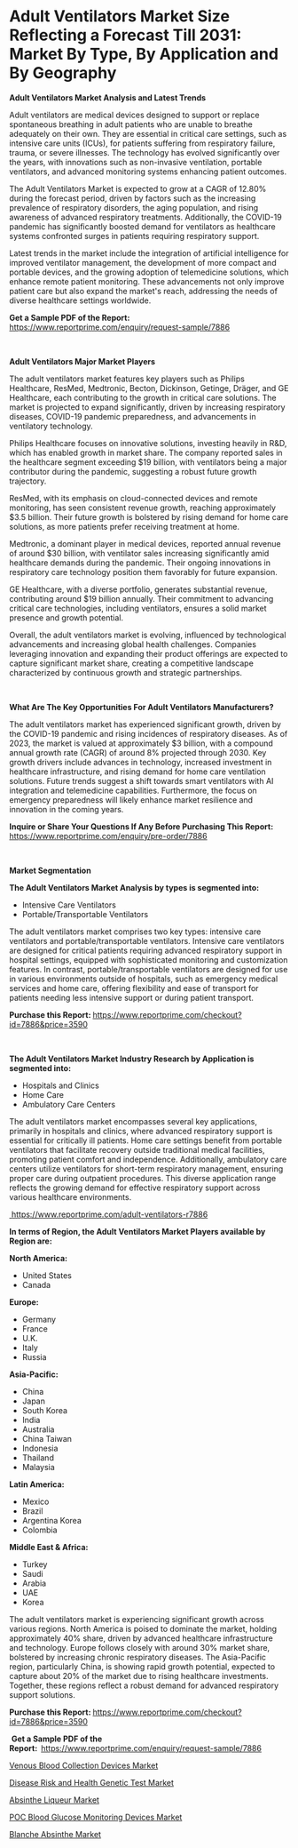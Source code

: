 <p><h1>Adult Ventilators Market Size Reflecting a Forecast Till 2031: Market By Type, By Application and By Geography</h1></p><p><strong>Adult Ventilators Market Analysis and Latest Trends</strong></p>
<p><p>Adult ventilators are medical devices designed to support or replace spontaneous breathing in adult patients who are unable to breathe adequately on their own. They are essential in critical care settings, such as intensive care units (ICUs), for patients suffering from respiratory failure, trauma, or severe illnesses. The technology has evolved significantly over the years, with innovations such as non-invasive ventilation, portable ventilators, and advanced monitoring systems enhancing patient outcomes.</p><p>The Adult Ventilators Market is expected to grow at a CAGR of 12.80% during the forecast period, driven by factors such as the increasing prevalence of respiratory disorders, the aging population, and rising awareness of advanced respiratory treatments. Additionally, the COVID-19 pandemic has significantly boosted demand for ventilators as healthcare systems confronted surges in patients requiring respiratory support.</p><p>Latest trends in the market include the integration of artificial intelligence for improved ventilator management, the development of more compact and portable devices, and the growing adoption of telemedicine solutions, which enhance remote patient monitoring. These advancements not only improve patient care but also expand the market's reach, addressing the needs of diverse healthcare settings worldwide.</p></p>
<p><strong>Get a Sample PDF of the Report:&nbsp;</strong> <a href="https://www.reportprime.com/enquiry/request-sample/7886?utm_campaign=123&utm_medium=2&utm_source=Github&utm_content=ia&utm_term=26112024&utm_id=adult-ventilators">https://www.reportprime.com/enquiry/request-sample/7886</a></p>
<p>&nbsp;</p>
<p><strong>Adult Ventilators Major Market Players</strong></p>
<p><p>The adult ventilators market features key players such as Philips Healthcare, ResMed, Medtronic, Becton, Dickinson, Getinge, Dräger, and GE Healthcare, each contributing to the growth in critical care solutions. The market is projected to expand significantly, driven by increasing respiratory diseases, COVID-19 pandemic preparedness, and advancements in ventilatory technology.</p><p>Philips Healthcare focuses on innovative solutions, investing heavily in R&D, which has enabled growth in market share. The company reported sales in the healthcare segment exceeding $19 billion, with ventilators being a major contributor during the pandemic, suggesting a robust future growth trajectory.</p><p>ResMed, with its emphasis on cloud-connected devices and remote monitoring, has seen consistent revenue growth, reaching approximately $3.5 billion. Their future growth is bolstered by rising demand for home care solutions, as more patients prefer receiving treatment at home.</p><p>Medtronic, a dominant player in medical devices, reported annual revenue of around $30 billion, with ventilator sales increasing significantly amid healthcare demands during the pandemic. Their ongoing innovations in respiratory care technology position them favorably for future expansion.</p><p>GE Healthcare, with a diverse portfolio, generates substantial revenue, contributing around $19 billion annually. Their commitment to advancing critical care technologies, including ventilators, ensures a solid market presence and growth potential.</p><p>Overall, the adult ventilators market is evolving, influenced by technological advancements and increasing global health challenges. Companies leveraging innovation and expanding their product offerings are expected to capture significant market share, creating a competitive landscape characterized by continuous growth and strategic partnerships.</p></p>
<p>&nbsp;</p>
<p><strong>What Are The Key Opportunities For Adult Ventilators Manufacturers?</strong></p>
<p><p>The adult ventilators market has experienced significant growth, driven by the COVID-19 pandemic and rising incidences of respiratory diseases. As of 2023, the market is valued at approximately $3 billion, with a compound annual growth rate (CAGR) of around 8% projected through 2030. Key growth drivers include advances in technology, increased investment in healthcare infrastructure, and rising demand for home care ventilation solutions. Future trends suggest a shift towards smart ventilators with AI integration and telemedicine capabilities. Furthermore, the focus on emergency preparedness will likely enhance market resilience and innovation in the coming years.</p></p>
<p><strong>Inquire or Share Your Questions If Any Before Purchasing This Report:</strong> <a href="https://www.reportprime.com/enquiry/pre-order/7886?utm_campaign=123&utm_medium=2&utm_source=Github&utm_content=ia&utm_term=26112024&utm_id=adult-ventilators">https://www.reportprime.com/enquiry/pre-order/7886</a></p>
<p>&nbsp;</p>
<p><strong>Market Segmentation</strong></p>
<p><strong>The Adult Ventilators Market Analysis by types is segmented into:</strong></p>
<p><ul><li>Intensive Care Ventilators</li><li>Portable/Transportable Ventilators</li></ul></p>
<p><p>The adult ventilators market comprises two key types: intensive care ventilators and portable/transportable ventilators. Intensive care ventilators are designed for critical patients requiring advanced respiratory support in hospital settings, equipped with sophisticated monitoring and customization features. In contrast, portable/transportable ventilators are designed for use in various environments outside of hospitals, such as emergency medical services and home care, offering flexibility and ease of transport for patients needing less intensive support or during patient transport.</p></p>
<p><strong>Purchase this Report:&nbsp;</strong><a href="https://www.reportprime.com/checkout?id=7886&price=3590&utm_campaign=123&utm_medium=2&utm_source=Github&utm_content=ia&utm_term=26112024&utm_id=adult-ventilators">https://www.reportprime.com/checkout?id=7886&price=3590</a></p>
<p>&nbsp;</p>
<p><strong>The Adult Ventilators Market Industry Research by Application is segmented into:</strong></p>
<p><ul><li>Hospitals and Clinics</li><li>Home Care</li><li>Ambulatory Care Centers</li></ul></p>
<p><p>The adult ventilators market encompasses several key applications, primarily in hospitals and clinics, where advanced respiratory support is essential for critically ill patients. Home care settings benefit from portable ventilators that facilitate recovery outside traditional medical facilities, promoting patient comfort and independence. Additionally, ambulatory care centers utilize ventilators for short-term respiratory management, ensuring proper care during outpatient procedures. This diverse application range reflects the growing demand for effective respiratory support across various healthcare environments.</p></p>
<p><a href="https://www.reportprime.com/adult-ventilators-r7886?utm_campaign=123&utm_medium=2&utm_source=Github&utm_content=ia&utm_term=26112024&utm_id=adult-ventilators">&nbsp;https://www.reportprime.com/adult-ventilators-r7886</a></p>
<p><strong>In terms of Region, the Adult Ventilators Market Players available by Region are:</strong></p>
<p>
    <p> <strong> North America: </strong>
        <ul>
            <li>United States</li>
            <li>Canada</li>
        </ul>
        </p> 
    <p> <strong> Europe: </strong>
        <ul>
            <li>Germany</li>
            <li>France</li>
            <li>U.K.</li>
            <li>Italy</li>
            <li>Russia</li>
        </ul>
        </p> 
    <p> <strong> Asia-Pacific: </strong>
        <ul>
            <li>China</li>
            <li>Japan</li>
            <li>South Korea</li>
            <li>India</li>
            <li>Australia</li>
            <li>China Taiwan</li>
            <li>Indonesia</li>
            <li>Thailand</li>
            <li>Malaysia</li>
        </ul>
        </p> 
    <p> <strong> Latin America: </strong>
        <ul>
            <li>Mexico</li>
            <li>Brazil</li>
            <li>Argentina Korea</li>
            <li>Colombia</li>
        </ul>
        </p> 
    <p> <strong> Middle East & Africa: </strong>
        <ul>
            <li>Turkey</li>
            <li>Saudi</li>
            <li>Arabia</li>
            <li>UAE</li>
            <li>Korea</li>
        </ul>
    </p>
    </p>
<p><p>The adult ventilators market is experiencing significant growth across various regions. North America is poised to dominate the market, holding approximately 40% share, driven by advanced healthcare infrastructure and technology. Europe follows closely with around 30% market share, bolstered by increasing chronic respiratory diseases. The Asia-Pacific region, particularly China, is showing rapid growth potential, expected to capture about 20% of the market due to rising healthcare investments. Together, these regions reflect a robust demand for advanced respiratory support solutions.</p></p>
<p><strong>Purchase this Report: </strong><a href="https://www.reportprime.com/checkout?id=7886&price=3590&utm_campaign=123&utm_medium=2&utm_source=Github&utm_content=ia&utm_term=26112024&utm_id=adult-ventilators">https://www.reportprime.com/checkout?id=7886&price=3590</a></p>
<p>&nbsp;<strong>Get a Sample PDF of the Report:&nbsp;&nbsp;</strong><a href="https://www.reportprime.com/enquiry/request-sample/7886?utm_campaign=123&utm_medium=2&utm_source=Github&utm_content=ia&utm_term=26112024&utm_id=adult-ventilators">https://www.reportprime.com/enquiry/request-sample/7886</a></p>
<p><strong></strong></p>
<p><p><a href="https://github.com/luckyshygirl/Market-Research-Report-List-6/blob/main/venous-blood-collection-devices-market.md?utm_campaign=123&utm_medium=2&utm_source=Github&utm_content=ia&utm_term=26112024&utm_id=adult-ventilators">Venous Blood Collection Devices Market</a></p><p><a href="https://issuu.com/reportprime-2/docs/disease-risk-and-health-genetic-tes_00a28f33f7ce1d?utm_campaign=123&utm_medium=2&utm_source=Github&utm_content=ia&utm_term=26112024&utm_id=adult-ventilators">Disease Risk and Health Genetic Test Market</a></p><p><a href="https://www.linkedin.com/pulse/absinthe-liqueur-industry-insights-report-analyzing-market-swcbe?utm_campaign=123&utm_medium=2&utm_source=Github&utm_content=ia&utm_term=26112024&utm_id=adult-ventilators">Absinthe Liqueur Market</a></p><p><a href="https://github.com/petbigbeepjn/Market-Research-Report-List-1/blob/main/poc-blood-glucose-monitoring-devices-market.md?utm_campaign=123&utm_medium=2&utm_source=Github&utm_content=ia&utm_term=26112024&utm_id=adult-ventilators">POC Blood Glucose Monitoring Devices Market</a></p><p><a href="https://www.linkedin.com/pulse/emerging-blanche-absinthe-market-opportunities-analysis-investors-dlobe?utm_campaign=123&utm_medium=2&utm_source=Github&utm_content=ia&utm_term=26112024&utm_id=adult-ventilators">Blanche Absinthe Market</a></p></p>